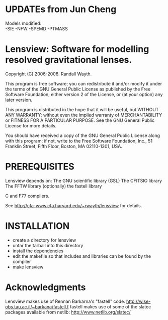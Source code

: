 UPDATEs from Jun Cheng
======================
Models modified:  
-SIE
-NFW
-SPEMD
-PTMASS

Lensview: Software for modelling resolved gravitational lenses.
===============================================================
Copyright (C) 2006-2008. Randall Wayth.

This program is free software; you can redistribute it and/or
modify it under the terms of the GNU General Public License
as published by the Free Software Foundation; either version 2
of the License, or (at your option) any later version.

This program is distributed in the hope that it will be useful,
but WITHOUT ANY WARRANTY; without even the implied warranty of
MERCHANTABILITY or FITNESS FOR A PARTICULAR PURPOSE.  See the
GNU General Public License for more details.

You should have received a copy of the GNU General Public License
along with this program; if not, write to the Free Software
Foundation, Inc., 51 Franklin Street, Fifth Floor, Boston, MA  02110-1301, USA.

PREREQUISITES
=============

Lensview depends on:
The GNU scientific library (GSL)
The CFITSIO library
The FFTW library
(optionally) the fastell library

C and F77 compilers.

See http://cfa-www.cfa.harvard.edu/~rwayth/lensview
for details.

INSTALLATION
============

- create a directory for lensview
- untar the tarball into this directory
- install the dependencies
- edit the makefile so that includes and libraries can be found by the compiler
- make lensview

Acknowledgments
===============
Lensview makes use of Rennan Barkarna's "fastell" code.
http://wise-obs.tau.ac.il/~barkana/fastell.f
fastell makes use of some of the slatec packages available from netlib:
http://www.netlib.org/slatec/

